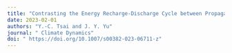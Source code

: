 ```yaml
---
title: "Contrasting the Energy Recharge-Discharge Cycle between Propagating and Eastward-decaying Madden-Julian Oscillation Events"
date: 2023-02-01
authors: "Y.-C. Tsai and J. Y. Yu"
journal: " Climate Dynamics"
doi: " https://doi.org/10.1007/s00382-023-06711-z"
---
```

